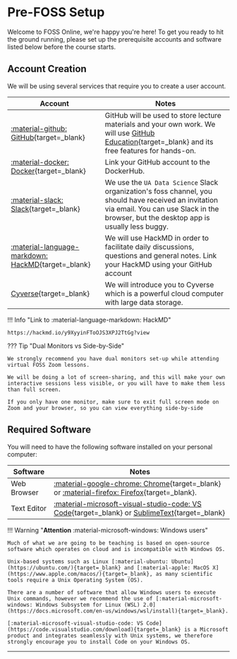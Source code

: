 # Pre-FOSS Setup

Welcome to FOSS Online, we're happy you're here! To get you ready to hit the ground running, please set up the prerequisite accounts and software listed below before the course starts.

## Account Creation

We will be using several services that require you to create a user account.

| Account | Notes |
| --- | --- |
| [:material-github: GitHub](https://github.com){target=_blank} |  GitHub will be used to store lecture materials and your own work. We will use [GitHub Education](https://education.github.com/){target=_blank} and its free features for hands-on.
| [:material-docker: Docker](https://hub.docker.com){target=_blank} | Link your GitHub account to the DockerHub. |
| [:material-slack: Slack](https://uadatascience.slack.com/){target=_blank} | We use the `UA Data Science`  Slack organization's foss channel, you should have received an invitation via email. You can use Slack in the browser, but the desktop app is usually less buggy. |
| [:material-language-markdown: HackMD](https://hackmd.io/){target=_blank} | We will use HackMD in order to facilitate daily discussions, questions and general notes. Link your HackMD using your GitHub account
| [Cyverse](https://user.cyverse.org/signup){target=_blank} | We will introduce you to Cyverse which is a powerful cloud computer with large data storage.


!!! Info "Link to :material-language-markdown: HackMD"

    https://hackmd.io/y9XyyinFToOJS3XPJ2TtGg?view 

??? Tip "Dual Monitors vs Side-by-Side"

    We strongly recommend you have dual monitors set-up while attending virtual FOSS Zoom lessons.

    We will be doing a lot of screen-sharing, and this will make your own interactive sessions less visible, or you will have to make them less than full screen.

    If you only have one monitor, make sure to exit full screen mode on Zoom and your browser, so you can view everything side-by-side

## Required Software

You will need to have the following software installed on your personal computer:

| Software | Notes |
| -------- | ----- |
| Web Browser | [:material-google-chrome: Chrome](https://www.google.com/chrome/dr/download/){target=_blank} or [:material-firefox: Firefox](https://www.mozilla.org/en-US/firefox/new/){target=_blank}. |
| Text Editor | [:material-microsoft-visual-studio-code: VS Code](https://code.visualstudio.com/download){target=_blank} or [SublimeText](https://www.sublimetext.com/){target=_blank} |

!!! Warning "**Attention** :material-microsoft-windows: Windows users"

    Much of what we are going to be teaching is based on open-source software which operates on cloud and is incompatible with Windows OS.

    Unix-based systems such as Linux [:material-ubuntu: Ubuntu](https://ubuntu.com/){target=_blank} and [:material-apple: MacOS X](https://www.apple.com/macos/){target=_blank}, as many scientific tools require a Unix Operating System (OS). 
    
    There are a number of software that allow Windows users to execute Unix commands, however we recommend the use of [:material-microsoft-windows: Windows Subsystem for Linux (WSL) 2.0](https://docs.microsoft.com/en-us/windows/wsl/install){target=_blank}.

    [:material-microsoft-visual-studio-code: VS Code](https://code.visualstudio.com/download){target=_blank} is a Microsoft product and integrates seamlessly with Unix systems, we therefore strongly encourage you to install Code on your Windows OS.

---
